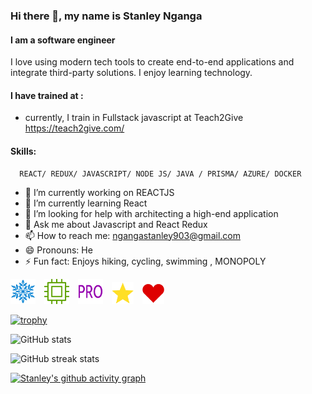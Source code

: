 ### Hi there 👋, my name is Stanley Nganga
#### I am a software engineer
<!-- ![I am a software engineer](https://arturssmirnovs.github.io/github-profile-readme-generator/images/banner.png) -->

I love using modern tech tools to create end-to-end applications and integrate third-party solutions. I enjoy learning technology.

#### I have trained at :  
- currently, I train in Fullstack javascript at Teach2Give https://teach2give.com/

#### Skills:  
      REACT/ REDUX/ JAVASCRIPT/ NODE JS/ JAVA / PRISMA/ AZURE/ DOCKER

- 🔭 I’m currently working on REACTJS
- 🌱 I’m currently learning React
- 🤔 I’m looking for help with architecting a high-end application   
- 💬 Ask me about Javascript and React Redux
- 📫 How to reach me: ngangastanley903@gmail.com 
- 😄 Pronouns: He 
- ⚡ Fun fact: Enjoys hiking, cycling, swimming , MONOPOLY

<a href='https://archiveprogram.github.com/'><img src='https://raw.githubusercontent.com/acervenky/animated-github-badges/master/assets/acbadge.gif' width='40' height='40'></a> <a href='https://docs.github.com/en/developers'><img src='https://raw.githubusercontent.com/acervenky/animated-github-badges/master/assets/devbadge.gif' width='40' height='40'></a> <a href='https://github.com/pricing'><img src='https://raw.githubusercontent.com/acervenky/animated-github-badges/master/assets/pro.gif' width='40' height='40'></a> <a href='https://stars.github.com/'><img src='https://raw.githubusercontent.com/acervenky/animated-github-badges/master/assets/starbadge.gif' width='35' height='35'></a> <a href='https://docs.github.com/en/github/supporting-the-open-source-community-with-github-sponsors'><img src='https://raw.githubusercontent.com/acervenky/animated-github-badges/master/assets/sponsorbadge.gif' width='35' height='35'></a>

[![trophy](https://github-profile-trophy.vercel.app/?username=stanleynjoroge)](https://github.com/ryo-ma/github-profile-trophy)

<!-- GitHub Stats -->
![GitHub stats](https://github-readme-stats.vercel.app/api?username=stanleynjoroge&show_icons=true&count_private=true)

<!-- GitHub Metrics 
![GitHub metrics](https://metrics.lecoq.io/alamin-juma)-->

<!-- GitHub Streak Stats -->
![GitHub streak stats](https://github-readme-streak-stats.herokuapp.com/?user=stanleynjoroge)


<!-- GitHub Activity Graph 
### GITHUB GRAPH ⚡
![stanleynjoroge Activity Graph](https://activity-graph.herokuapp.com/graph?username=stanleynjoroge&custom_title=Alamin-Juma's%20Contribution%20Graph&theme=react-dark)-->
[![Stanley's github activity graph](https://github-readme-activity-graph.vercel.app/graph?username=stanleynjoroge)](https://github.com/stanelynjoroge/github-readme-activity-graph)

